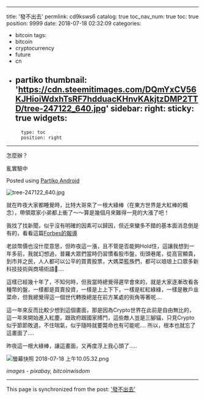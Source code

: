 
---
title: '發不出去'
permlink: cd9ksws6
catalog: true
toc_nav_num: true
toc: true
position: 9999
date: 2018-07-18 02:32:09
categories:
- bitcoin
tags:
- bitcoin
- cryptocurrency
- future
- cn
- partiko
thumbnail: 'https://cdn.steemitimages.com/DQmYxCV56KJHioiWdxhTsRF7hdduacKHnvKAkjtzDMP2TTD/tree-247122_640.jpg'
sidebar:
    right:
        sticky: true
widgets:
    -
        type: toc
        position: right
---


怎麼辦？

亂實驗中

Posted using [Partiko Android](https://play.google.com/store/apps/details?id=io.partiko.android)

![tree-247122_640.jpg](https://cdn.steemitimages.com/DQmYxCV56KJHioiWdxhTsRF7hdduacKHnvKAkjtzDMP2TTD/tree-247122_640.jpg)

就在昨夜大家都睡覺時，比特大哥來了一根大綠棒（在東方世界是大紅棒的概念），帶領眾家小弟都上衝了～～算是幾個月來難得一見的大漲了吧！

我找了找新聞，似乎沒有明確的因素可以歸因，但近來蠻多不錯的基本面消息倒是有的，看看這篇[Forbes的報導](https://www.forbes.com/sites/cbovaird/2018/07/17/bitcoin-surges-past-7000-to-reach-1-month-high)

老談幣價也沒什麼意思，但昨夜這一漲，且不管是否能夠Hold住，這讓我想到一年多前，我就幻想過，普羅大眾們當時仍習慣看股市盤，街頭巷尾，從高官顯貴，到市井之民，人人都可以公平的買賣股票，大媽菜籃族們，都可以琅琅上口眾多新科技技術與商場術語.... 

這樣已經幾十年了，不知何時，但我當時總覺得遲早會來的，就是大家逐漸改看各種幣的盤，一樣都是買賣投資，一樣是上上下下，一樣是紅紅綠綠，一樣是散戶韭菜命，但我總覺得這一個世代轉換總是在前方某處的街角等著呢....

這一年來反而比較少想到這個畫面，那是因為Crypto世界在此前是自由無比的，這一年來開始進入紅塵，跟政府跟國家搏鬥，這些敵人豈是三腳貓，只見Crypto似乎節節敗退，不住喘氣，似乎隨時就要斃命也有可能呢.... 所以，根本也就忘了這畫面了....

昨夜這一根大綠棒，讓這畫面，又再度浮上我心頭了.....

![螢幕快照 2018-07-18 上午10.05.32.png](https://cdn.steemitimages.com/DQmXQvKbsNj5X58RPao92AFZcC9mM2VU42hoLscTdyRwxWG/%E8%9E%A2%E5%B9%95%E5%BF%AB%E7%85%A7%202018-07-18%20%E4%B8%8A%E5%8D%8810.05.32.png)

*images - pixabay, bitcoinwisdom*

- - -

This page is synchronized from the post: ['發不出去'](https://steemit.com/@deanliu/cd9ksws6)

